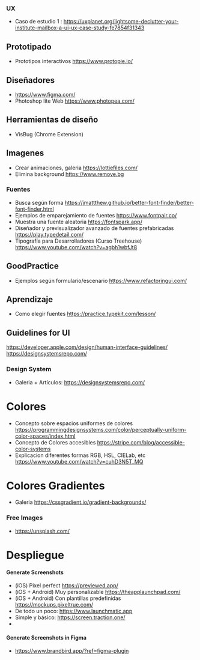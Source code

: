 ### UX 
- Caso de estudio 1 : https://uxplanet.org/lightsome-declutter-your-institute-mailbox-a-ui-ux-case-study-fe7854f31343

## Prototipado

- Prototipos interactivos https://www.protopie.io/


## Diseñadores

- https://www.figma.com/
- Photoshop lite Web https://www.photopea.com/


## Herramientas de diseño
- VisBug (Chrome Extension)

## Imagenes
- Crear animaciones, galeria  https://lottiefiles.com/
- Elimina background https://www.remove.bg

### Fuentes
- Busca según forma https://jmattthew.github.io/better-font-finder/better-font-finder.html
- Ejemplos de emparejamiento de fuentes https://www.fontpair.co/
- Muestra una fuente aleatoria https://fontspark.app/
- Diseñador y previsualizador avanzado de fuentes prefabricadas https://play.typedetail.com/
- Tipografía para Desarrolladores (Curso Treehouse) https://www.youtube.com/watch?v=agbh1wbfJt8
## GoodPractice

- Ejemplos según formulario/escenario https://www.refactoringui.com/


## Aprendizaje
- Como elegir fuentes https://practice.typekit.com/lesson/

## Guidelines for UI
https://developer.apple.com/design/human-interface-guidelines/
https://designsystemsrepo.com/


### Design System
- Galeria + Artículos: https://designsystemsrepo.com/


# Colores

- Concepto sobre espacios uniformes de colores https://programmingdesignsystems.com/color/perceptually-uniform-color-spaces/index.html
- Concepto de Colores accesibles https://stripe.com/blog/accessible-color-systems
- Explicacion diferentes formas RGB, HSL, CIELab, etc https://www.youtube.com/watch?v=cuhD3N5T_MQ

# Colores Gradientes
- Galeria https://cssgradient.io/gradient-backgrounds/

### Free Images
- https://unsplash.com/

# Despliegue

#### Generate Screenshots 
- (iOS) Pixel perfect https://previewed.app/
- (iOS + Android) Muy personalizable  https://theapplaunchpad.com/
- (iOS + Android) Con plantillas predefinidas  https://mockups.pixeltrue.com/
- De todo un poco: https://www.launchmatic.app
- Simple y básico: https://screen.traction.one/
- 
#### Generate Screenshots in Figma
- https://www.brandbird.app/?ref=figma-plugin

